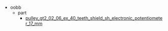* oobb
  * part
    * [pulley_gt2_02_06_ex_40_teeth_shield_sh_electronic_potentiometer_17_mm](oobb/part/pulley_gt2_02_06_ex_40_teeth_shield_sh_electronic_potentiometer_17_mm)
